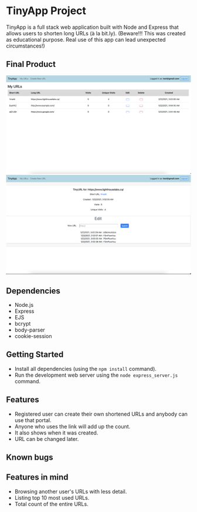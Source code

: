 # TinyApp Project

TinyApp is a full stack web application built with Node and Express that allows users to shorten long URLs (à la bit.ly).
(Beware!!! This was created as educational purpose. Real use of this app can lead unexpected circumstances!)

## Final Product

!["This is the main scree when user is Logged in. It displays user's own shortened URLs."](https://github.com/chanoonna/tinyapp/blob/master/docs/tinyapp2.png)
!["This is URL edit page with more details about the URL."](https://github.com/chanoonna/tinyapp/blob/master/docs/tinyapp1.png)

## Dependencies

- Node.js
- Express
- EJS
- bcrypt
- body-parser
- cookie-session

## Getting Started

- Install all dependencies (using the `npm install` command).
- Run the development web server using the `node express_server.js` command.

## Features

- Registered user can create their own shortened URLs and anybody can use that portal.
- Anyone who uses the link will add up the count.
- It also shows when it was created.
- URL can be changed later.


## Known bugs

## Features in mind

- Browsing another user's URLs with less detail.
- Listing top 10 most used URLs.
- Total count of the entire URLs.
